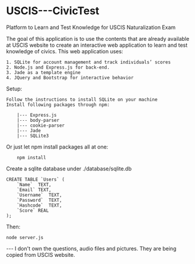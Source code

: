 # USCIS---CivicTest
Platform to Learn and Test Knowledge for USCIS Naturalization Exam

The goal of this application is to use the contents that are already available at USCIS website to create an interactive web application to learn and test knowledge of civics.
This web application uses:

	1. SQLite for account management and track individuals’ scores
	2. Node.js and Express.js for back-end.
	3. Jade as a template engine
	4. JQuery and Bootstrap for interactive behavior
	
Setup:

	Follow the instructions to install SQLite on your machine
	Install following packages through npm:
	
		|--- Express.js
		|--- body-parser
		|--- cookie-parser
		|--- Jade
		|--- SQLite3
Or just let npm install packages all at one:

		npm install

Create a sqlite database under ./database/sqlite.db

	CREATE TABLE `Users` (
		`Name`	TEXT,
		`Email`	TEXT,
		`Username`	TEXT,
		`Password`	TEXT,
		`Hashcode`	TEXT,
		`Score`	REAL
	);
	
Then:

	node server.js

--- I don't own the questions, audio files and pictures. They are being copied from USCIS website.
